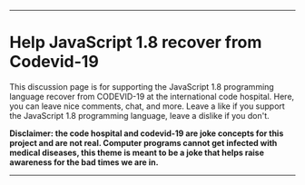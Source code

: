 ***

# Help JavaScript 1.8 recover from Codevid-19

This discussion page is for supporting the JavaScript 1.8 programming language recover from CODEVID-19 at the international code hospital. Here, you can leave nice comments, chat, and more. Leave a like if you support the JavaScript 1.8 programming language, leave a dislike if you don't.

**Disclaimer: the code hospital and codevid-19 are joke concepts for this project and are not real. Computer programs cannot get infected with medical diseases, this theme is meant to be a joke that helps raise awareness for the bad times we are in.**

***
